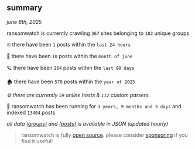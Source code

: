 
## summary
_june 8th, 2025_

ransomwatch is currently crawling `367` sites belonging to `182` unique groups

⏲ there have been `1` posts within the `last 24 hours`

🦈 there have been `10` posts within the `month of june`

🪐 there have been `264` posts within the `last 90 days`

🏚 there have been `570` posts within the `year of 2025`

_⚙️ there are currently `59` online hosts & `112` custom parsers._

🦕 ransomwatch has been running for `3 years, 9 months and 3 days` and indexed `13404` posts

_all data  [(groups)](http://https://dataleak.hopeless99.top//groups) and [(posts)](http://https://dataleak.hopeless99.top//posts) is available in JSON (updated hourly)_

> ransomwatch is fully [open source](https://github.com/joshhighet/ransomwatch#ransomwatch--). please consider [sponsoring](https://github.com/sponsors/joshhighet) if you find it useful!
